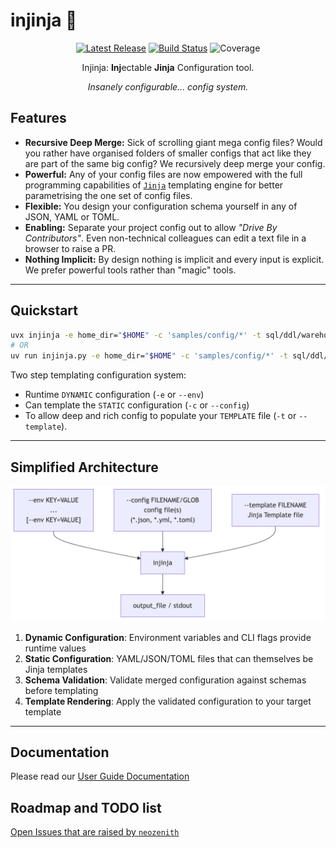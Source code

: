 # injinja 🥷

<p align="center">
    <!-- TODO: Catchy Logo, 450px wide -->
    <a href="https://github.com/neozenith/injinja/releases"><img src="https://img.shields.io/github/release/neozenith/injinja" alt="Latest Release"></a>
    <a href="https://github.com/neozenith/injinja/actions/workflows/publish.yml"><img src="https://github.com/neozenith/injinja/actions/workflows/publish.yml/badge.svg" alt="Build Status"></a>
    <!-- coverage-badge -->
    <img src="https://img.shields.io/badge/coverage-89%25-yellow.svg" alt="Coverage">
    <!-- coverage-badge -->
</p>

<p align="center">Injinja: <b>Inj</b>ectable <b>Jinja</b> Configuration tool.</p>
<p align="center"><i>Insanely configurable... config system.</i></p>

<!-- TODO: Animated GIF demoing features. 800px wide -->

## Features

- **Recursive Deep Merge:** Sick of scrolling giant mega config files? Would you rather have organised folders of smaller configs that act like they are part of the same big config? We recursively deep merge your config.
- **Powerful:** Any of your config files are now empowered with the full programming capabilities of [`Jinja`](https://jinja.palletsprojects.com/en/stable/) templating engine for better parametrising the one set of config files.
- **Flexible:** You design your configuration schema yourself in any of JSON, YAML or TOML.
- **Enabling:** Separate your project config out to allow _"Drive By Contributors"_. Even non-technical colleagues can edit a text file in a browser to raise a PR.
- **Nothing Implicit:** By design nothing is implicit and every input is explicit. We prefer powerful tools rather than "magic" tools.

----

## Quickstart

```sh
uvx injinja -e home_dir="$HOME" -c 'samples/config/*' -t sql/ddl/warehouse__roles.sql.j2
# OR
uv run injinja.py -e home_dir="$HOME" -c 'samples/config/*' -t sql/ddl/warehouse__roles.sql.j2
```

Two step templating configuration system:

- Runtime `DYNAMIC` configuration (`-e` or `--env`)
- Can template the `STATIC` configuration (`-c` or `--config`)
- To allow deep and rich config to populate your `TEMPLATE` file (`-t` or `--template`).

----

## Simplified Architecture

![Overview Diagram](https://github.com/neozenith/injinja/blob/main/diagrams/overview.png?raw=true)

1. **Dynamic Configuration**: Environment variables and CLI flags provide runtime values
2. **Static Configuration**: YAML/JSON/TOML files that can themselves be Jinja templates
3. **Schema Validation**: Validate merged configuration against schemas before templating
4. **Template Rendering**: Apply the validated configuration to your target template

----

## Documentation

Please read our [User Guide Documentation](https://neozenith.github.io/injinja)

## Roadmap and TODO list

[Open Issues that are raised by `neozenith`](https://github.com/neozenith/injinja/issues?q=is%3Aissue%20state%3Aopen%20author%3Aneozenith)
